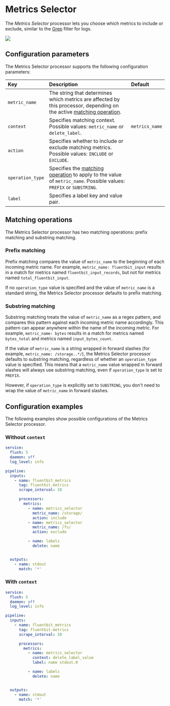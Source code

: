 # Metrics Selector

The _Metrics Selector_ processor lets you choose which metrics to include or exclude, similar to the [Grep](../pipeline/filters/grep) filter for logs.

<img referrerpolicy="no-referrer-when-downgrade" src="https://static.scarf.sh/a.png?x-pxid=326269f3-cfea-472d-9169-1de32c142b90" />

## Configuration parameters

The Metrics Selector processor supports the following configuration parameters:

| Key         | Description | Default |
| :---------- | :--- | :--- |
| `metric_name` | The string that determines which metrics are affected by this processor, depending on the active [matching operation](#matching-operations). | |
| `context` | Specifies matching context. Possible values: `metric_name` or `delete_label`. | `metrics_name` |
| `action` | Specifies whether to include or exclude matching metrics. Possible values: `INCLUDE` or `EXCLUDE`. | |
| `operation_type` | Specifies the [matching operation](#matching-operations) to apply to the value of `metric_name`. Possible values: `PREFIX` or `SUBSTRING`. | |
| `label` | Specifies a label key and value pair. | |

## Matching operations

The Metrics Selector processor has two matching operations: prefix matching and substring matching.

### Prefix matching

Prefix matching compares the value of `metric_name` to the beginning of each incoming metric name. For example, `metric_name: fluentbit_input` results in a match for metrics named `fluentbit_input_records`, but not for metrics named `total_fluentbit_input`.

If no `operation_type` value is specified and the value of `metric_name` is a standard string, the Metrics Selector processor defaults to prefix matching.

### Substring matching

Substring matching treats the value of `metric_name` as a regex pattern, and compares this pattern against each incoming metric name accordingly. This pattern can appear anywhere within the name of the incoming metric. For example, `metric_name: bytes` results in a match for metrics named `bytes_total` and metrics named `input_bytes_count`.

If the value of `metric_name` is a string wrapped in forward slashes (for example, `metric_name: /storage..*/`), the Metrics Selector processor defaults to substring matching, regardless of whether an `operation_type` value is specified. This means that a `metric_name` value wrapped in forward slashes will always use substring matching, even if `operation_type` is set to `PREFIX`.

However, if `operation_type` is explicitly set to `SUBSTRING`, you don't need to wrap the value of `metric_name` in forward slashes.

## Configuration examples

The following examples show possible configurations of the Metrics Selector processor.

### Without `context`

```yaml
service:
  flush: 5
  daemon: off
  log_level: info

pipeline:
  inputs:
    - name: fluentbit_metrics
      tag: fluentbit.metrics
      scrape_interval: 10

      processors:
        metrics:
          - name: metrics_selector
            metric_name: /storage/
            action: include
          - name: metrics_selector
            metric_name: /fs/
            action: exclude

          - name: labels
            delete: name


  outputs:
    - name: stdout
      match: '*'
```

### With `context`

```yaml
service:
  flush: 5
  daemon: off
  log_level: info

pipeline:
  inputs:
    - name: fluentbit_metrics
      tag: fluentbit.metrics
      scrape_interval: 10

      processors:
        metrics:
          - name: metrics_selector
            context: delete_label_value
            label: name stdout.0

          - name: labels
            delete: name


  outputs:
    - name: stdout
      match: '*'
```
